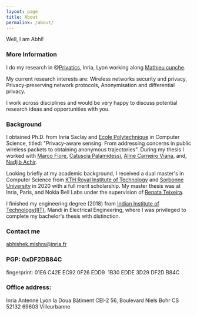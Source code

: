 ```yaml
---
layout: page
title: About
permalink: /about/
---
```


Well, I am Abhi!

### More Information

I do my research in @[Privatics](https://team.inria.fr/privatics/), Inria, Lyon working along [Mathieu cunche](http://perso.citi-lab.fr/mcunche/index.html). 

My current research interests are: Wireless networks security and privacy, Privacy-preserving network protocols, Anonymisation and differential privacy. 

I work across disciplines and would be very happy to discuss potential research ideas and opportunities with you. 

### Background

I obtained Ph.D. from Inria Saclay and [Ecole Polytechnique](https://www.polytechnique.edu/) in Computer Science, titled: "Privacy-aware sensing: From addressing concerns in public wireless packets to obtaining anonymous trajectories". During my thesis I worked with [Marco Fiore](https://networks.imdea.org/team/imdea-networks-team/people/marco-fiore/), [Catuscia Palamidessi](https://www.lix.polytechnique.fr/~catuscia/), [Aline Carneiro Viana](https://pages.saclay.inria.fr/aline.viana/), and, [Nadjib Achir](https://sites.google.com/view/nadjib-achir/home).

Looking briefly at my academic background, I received a dual master's in Computer Science from [KTH Royal Institute of Technology](https://www.kth.se/en) and [Sorbonne University](https://www.sorbonne-universite.fr/en) in 2020 with a full merit scholarship. My master thesis was at Inria, Paris, and Nokia Bell Labs under the supervision of [Renata Teixeira](https://who.rocq.inria.fr/Renata.Teixeira/). 

I finished my engineering degree (2018) from [Indian Institute of Technology(IIT)](https://en.wikipedia.org/wiki/Indian_Institutes_of_Technology), Mandi in Electrical Engineering, where I was privileged to complete my bachelor's thesis with distinction.

### Contact me

[abhishek.mishra@inria.fr](mailto:abhishek.mishra@inria.fr)

### PGP: 0xDF2DB84C
fingerprint: 01E6 C42E EC92 0F26 EDD9  1B30 EDDE 3D29 DF2D B84C

### Office address:
Inria Antenne Lyon la Doua
Bâtiment CEI-2
56, Boulevard Niels Bohr
CS 52132
69603 Villeurbanne
